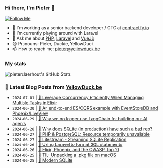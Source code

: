 ### Hi there, I'm Pieter 👋  
[![Follow Me](https://img.shields.io/github/followers/pieterclaerhout?label=Follow&style=social)](https://github.com/pieterclaerhout)

- 🏢 I'm working as a senior backend developer / CTO at [contractify.io](https://contractify.io)
- 🌱 I’m currently playing around with Laravel
- 💬 Ask me about [PHP](https://php.net), [Laravel](http://laravel.com) and [VueJS](https://vuejs.org)
- 😄 Pronouns: Pieter, Duckie, YellowDuck
- 📫 How to reach me: pieter@yellowduck.be

### My stats

![pieterclaerhout's GitHub Stats](https://github-readme-stats.vercel.app/api?username=pieterclaerhout&show_icons=true&count_private=true&line_height=40)

### 📩 Latest Blog Posts from [YellowDuck.be](https://www.yellowduck.be/)
<!-- BLOG-POST-LIST:START -->
- `2024-07-01` | [🔗 Leverage Concurrency Efficiently When Managing Multiple Tasks in Elixir](https://www.yellowduck.be/posts/leverage-concurrency-efficiently-when-managing-multiple-tasks-in-elixir-appsignal-blog)  
- `2024-06-30` | [🔗 An end-to-end ES/CQRS example with EventStoreDB and Phoenix/LiveView](https://www.yellowduck.be/posts/an-end-to-end-es-cqrs-example-with-eventstoredb-and-phoenix-liveview)  
- `2024-06-29` | [🔗 Why we no longer use LangChain for building our AI agents](https://www.yellowduck.be/posts/why-we-no-longer-use-langchain-for-building-our-ai-agents)  
- `2024-06-28` | [🔗 Why does SQLite &lpar;in production&rpar; have such a bad rep?](https://www.yellowduck.be/posts/why-does-sqlite-in-production-have-such-a-bad-rep-blag)  
- `2024-06-27` | [🐥 PHP &amp; PostgreSQL: Resource temporarily unavailable](https://www.yellowduck.be/posts/php-and-postgresql-resource-temporarily-unavailable)  
- `2024-06-27` | [🔗 Litestream - Streaming SQLite Replication](https://www.yellowduck.be/posts/litestream-streaming-sqlite-replication)  
- `2024-06-26` | [🐥 Using Laravel to format SQL statements](https://www.yellowduck.be/posts/using-laravel-to-format-sql-statements)  
- `2024-06-26` | [🔗 Elixir, Phoenix, and the OWASP Top 10](https://www.yellowduck.be/posts/elixir-phoenix-and-the-owasp-top-10)  
- `2024-06-25` | [🐥 TIL: Unpacking a .pkg file on macOS](https://www.yellowduck.be/posts/til-unpacking-a-pkg-file-on-macos)  
- `2024-06-25` | [🔗 Modern SQLite](https://www.yellowduck.be/posts/modern-sqlite)  

<!-- BLOG-POST-LIST:END -->
